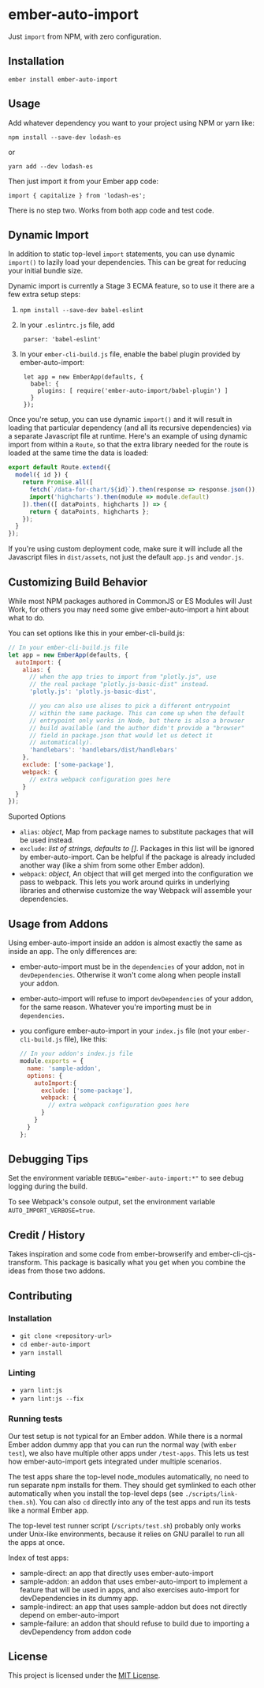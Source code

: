 ember-auto-import
==============================================================================

Just `import` from NPM, with zero configuration.

Installation
------------------------------------------------------------------------------

```
ember install ember-auto-import
```


Usage
------------------------------------------------------------------------------

Add whatever dependency you want to your project using NPM or yarn like:

```
npm install --save-dev lodash-es
```

or

```
yarn add --dev lodash-es
```

Then just import it from your Ember app code:

```
import { capitalize } from 'lodash-es';
```

There is no step two. Works from both app code and test code.

Dynamic Import
------------------------------------------------------------------------------

In addition to static top-level `import` statements, you can use dynamic `import()` to lazily load your dependencies. This can be great for reducing your initial bundle size.

Dynamic import is currently a Stage 3 ECMA feature, so to use it there are a few extra setup steps:

1. `npm install --save-dev babel-eslint`
2. In your `.eslintrc.js` file, add

        parser: 'babel-eslint'
3. In your `ember-cli-build.js` file, enable the babel plugin provided by ember-auto-import:

        let app = new EmberApp(defaults, {
          babel: {
            plugins: [ require('ember-auto-import/babel-plugin') ]
          }
        });

Once you're setup, you can use dynamic `import()` and it will result in loading that particular dependency (and all its recursive dependencies) via a separate Javascript file at runtime. Here's an example of using dynamic import from within a `Route`, so that the extra library needed for the route is loaded at the same time the data is loaded:

```js
export default Route.extend({
  model({ id }) {
    return Promise.all([
      fetch(`/data-for-chart/${id}`).then(response => response.json()),
      import('highcharts').then(module => module.default)
    ]).then(([ dataPoints, highcharts ]) => {
      return { dataPoints, highcharts };
    });
  }
});
```

If you're using custom deployment code, make sure it will include all the Javascript files in `dist/assets`, not just the default `app.js` and `vendor.js`.

Customizing Build Behavior
------------------------------------------------------------------------------

While most NPM packages authored in CommonJS or ES Modules will Just Work, for others you may need some give ember-auto-import a hint about what to do.

You can set options like this in your ember-cli-build.js:

```js
// In your ember-cli-build.js file
let app = new EmberApp(defaults, {
  autoImport: {
    alias: {
      // when the app tries to import from "plotly.js", use
      // the real package "plotly.js-basic-dist" instead.
      'plotly.js': 'plotly.js-basic-dist',

      // you can also use alises to pick a different entrypoint
      // within the same package. This can come up when the default
      // entrypoint only works in Node, but there is also a browser
      // build available (and the author didn't provide a "browser"
      // field in package.json that would let us detect it
      // automatically).
      'handlebars': 'handlebars/dist/handlebars'
    },
    exclude: ['some-package'],
    webpack: {
      // extra webpack configuration goes here
    }
  }
});
```

Suported Options

 - `alias`: _object_, Map from package names to substitute packages that will be used instead.
 - `exclude`: _list of strings, defaults to []_. Packages in this list will be ignored by ember-auto-import. Can be helpful if the package is already included another way (like a shim from some other Ember addon).
 - `webpack`: _object_, An object that will get merged into the configuration we pass to webpack. This lets you work around quirks in underlying libraries and otherwise customize the way Webpack will assemble your dependencies.

Usage from Addons
------------------------------------------------------------------------------

Using ember-auto-import inside an addon is almost exactly the same as inside an app. The only differences are:

 - ember-auto-import must be in the  `dependencies` of your addon, not in `devDependencies`. Otherwise it won't come along when people install your addon.
 - ember-auto-import will refuse to import `devDependencies` of your addon, for the same reason. Whatever you're importing must be in `dependencies`.
 - you configure ember-auto-import in your `index.js` file (not your `ember-cli-build.js` file), like this:

    ```js
    // In your addon's index.js file
    module.exports = {
      name: 'sample-addon',
      options: {
        autoImport:{
          exclude: ['some-package'],
          webpack: {
            // extra webpack configuration goes here
          }
        }
      }
    };
    ```

Debugging Tips
--------------

Set the environment variable `DEBUG="ember-auto-import:*"` to see debug logging during the build.

To see Webpack's console output, set the environment variable `AUTO_IMPORT_VERBOSE=true`.

Credit / History
------------------------------------------------------------------------------

Takes inspiration and some code from ember-browserify and ember-cli-cjs-transform. This package is basically what you get when you combine the ideas from those two addons.


Contributing
------------------------------------------------------------------------------

### Installation

* `git clone <repository-url>`
* `cd ember-auto-import`
* `yarn install`

### Linting

* `yarn lint:js`
* `yarn lint:js --fix`

### Running tests

Our test setup is not typical for an Ember addon. While there is a normal Ember addon dummy app that you can run the normal way (with `ember test`), we also have multiple other apps under `/test-apps`. This lets us test how ember-auto-import gets integrated under multiple scenarios.

The test apps share the top-level node_modules automatically, no need to run separate npm installs for them. They should get symlinked to each other automatically when you install the top-level deps (see `./scripts/link-them.sh`). You can also `cd` directly into any of the test apps and run its tests like a normal Ember app.

The top-level test runner script (`/scripts/test.sh`) probably only works under Unix-like environments, because it relies on GNU parallel to run all the apps at once.

Index of test apps:

 - sample-direct: an app that directly uses ember-auto-import
 - sample-addon: an addon that uses ember-auto-import to implement a feature that will be used in apps, and also exercises auto-import for devDependencies in its dummy app.
 - sample-indirect: an app that uses sample-addon but does not directly depend on ember-auto-import
 - sample-failure: an addon that should refuse to build due to importing a devDependency from addon code


License
------------------------------------------------------------------------------

This project is licensed under the [MIT License](LICENSE.md).
